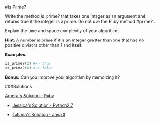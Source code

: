#Is Prime?

Write the method is_prime? that takes one integer as an argument and returns true if the integer is a prime. Do not use the Ruby method #prime? . 

Explain the time and space complexity of your algorithm.

**Hint:** A number is prime if it is an integer greater than one that has no positive divisors other than 1 and itself. 

**Examples:**
```ruby
is_prime?(2) #=> true
is_prime?(6) #=> false
```

**Bonus:** Can you improve your algorithm by memoizing it?

###Solutions

[Amelia's Solution - Ruby](https://github.com/wardch/Algorithms/blob/master/is_prime.rb)

- [Jessica's Solution - Python2.7](https://github.com/chatasweetie/whiteboarding-and-coding-problems/blob/master/questions/is_prime/solution/is_prime.py)

- [Tatiana's Solution - Java 8](https://github.com/chatasweetie/whiteboarding-and-coding-problems/blob/master/questions/is_prime/solution/Primality.java)